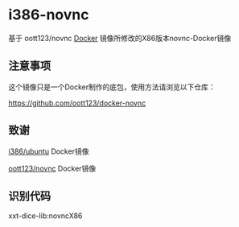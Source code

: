 # i386-novnc
基于 oott123/novnc [Docker](https://hub.docker.com/r/oott123/novnc) 镜像所修改的X86版本novnc-Docker镜像
## 注意事项
这个镜像只是一个Docker制作的底包，使用方法请浏览以下仓库：
  
https://github.com/oott123/docker-novnc
## 致谢
[i386/ubuntu](https://hub.docker.com/r/i386/ubuntu) Docker镜像
	
[oott123/novnc](https://github.com/oott123/docker-novnc) Docker镜像
## 识别代码
xxt-dice-lib:novncX86
